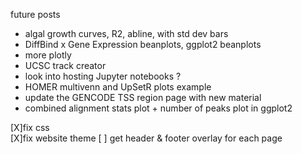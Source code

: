 future posts

- algal growth curves, R2, abline, with std dev bars  
- DiffBind x Gene Expression beanplots, ggplot2 beanplots  
- more plotly   
- UCSC track creator  
- look into hosting Jupyter notebooks ?  
- HOMER multivenn and UpSetR plots example  
- update the GENCODE TSS region page with new material 
- combined alignment stats plot + number of peaks plot in ggplot2

[X]fix css  
[X]fix website theme
[ ] get header & footer overlay for each page 

